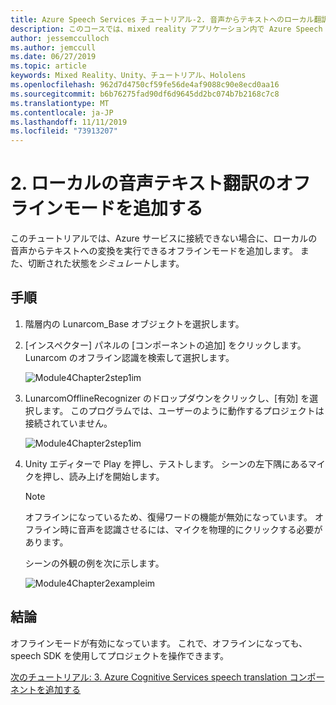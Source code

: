 ```yaml
---
title: Azure Speech Services チュートリアル-2. 音声からテキストへのローカル翻訳のオフラインモードの追加
description: このコースでは、mixed reality アプリケーション内で Azure Speech SDK を実装する方法について説明します。
author: jessemcculloch
ms.author: jemccull
ms.date: 06/27/2019
ms.topic: article
keywords: Mixed Reality、Unity、チュートリアル、Hololens
ms.openlocfilehash: 962d7d4750cf59fe56de4af9088c90e8ecd0aa16
ms.sourcegitcommit: b6b76275fad90df6d9645dd2bc074b7b2168c7c8
ms.translationtype: MT
ms.contentlocale: ja-JP
ms.lasthandoff: 11/11/2019
ms.locfileid: "73913207"
---
```

# <a name="2-adding-an-offline-mode-for-local-speech-to-text-translation"></a>2. ローカルの音声テキスト翻訳のオフラインモードを追加する

このチュートリアルでは、Azure サービスに接続できない場合に、ローカルの音声からテキストへの変換を実行できるオフラインモードを追加します。 また、切断された状態を*シミュレート*します。

## <a name="instructions"></a>手順

1. 階層内の Lunarcom_Base オブジェクトを選択します。

2. [インスペクター] パネルの [コンポーネントの追加] をクリックします。 Lunarcom のオフライン認識を検索して選択します。

    ![Module4Chapter2step1im](images/module4chapter2step1im.PNG)

3. LunarcomOfflineRecognizer のドロップダウンをクリックし、[有効] を選択します。 このプログラムでは、ユーザーのように動作するプロジェクトは接続されていません。

    ![Module4Chapter2step1im](images/module4chapter2step2im.PNG)

4. Unity エディターで Play を押し、テストします。 シーンの左下隅にあるマイクを押し、読み上げを開始します。

    >[!NOTE]
    >オフラインになっているため、復帰ワードの機能が無効になっています。 オフライン時に音声を認識させるには、マイクを物理的にクリックする必要があります。

    シーンの外観の例を次に示します。

    ![Module4Chapter2exampleim](images/module4chapter2exampleim.PNG)

## <a name="congratulations"></a>結論

オフラインモードが有効になっています。 これで、オフラインになっても、speech SDK を使用してプロジェクトを操作できます。

[次のチュートリアル: 3. Azure Cognitive Services speech translation コンポーネントを追加する](mrlearning-speechSDK-ch3.md)
